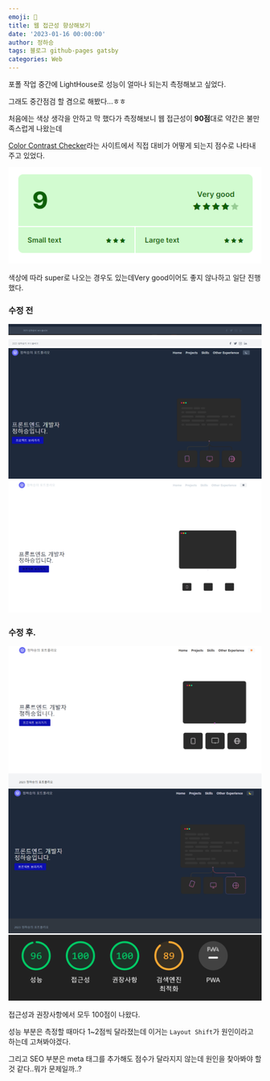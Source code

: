 ```yaml
---
emoji: 🔮
title: 웹 접근성 향상해보기
date: '2023-01-16 00:00:00'
author: 정하승
tags: 블로그 github-pages gatsby
categories: Web
---
```


포폴 작업 중간에 LightHouse로 성능이 얼마나 되는지 측정해보고 싶었다.

그래도 중간점검 할 겸으로 해봤다...ㅎㅎ

처음에는 색상 생각을 안하고 막 했다가 측정해보니 웹 접근성이 **90점**대로 약간은 불만족스럽게 나왔는데

<a href='https://coolors.co/contrast-checker'>Color Contrast Checker</a>라는 사이트에서 직접 대비가 어떻게 되는지 점수로 나타내주고 있었다.

<img src='../../assets/result.png' />

<br/>

색상에 따라 super로 나오는 경우도 있는데Very good이어도 좋지 않나하고 일단 진행했다.

### 수정 전

<img src='../../assets/수정 전 darkmode footer.png' />
<br/>
<img src='../../assets/수정 전 lightmode footer.png' />
<br/>
<img src='../../assets/수정 전 darkmode.png' />
<br/>
<img src='../../assets/수정 전 lightmode.png' />

### 수정 후.

<img src='../../assets/lightmode.png' />
<br/>
<img src='../../assets/darkmode.png' />
<br/>
<img src='../../assets/lighthouse.png' />

접근성과 권장사항에서 모두 100점이 나왔다.

성능 부분은 측정할 때마다 1~2점씩 달라졌는데 이거는 `Layout Shift`가 원인이라고 하는데 고쳐봐야겠다.

그리고 SEO 부분은 meta 태그를 추가해도 점수가 달라지지 않는데 원인을 찾아봐야 할 것 같다..뭐가 문제일까..?
